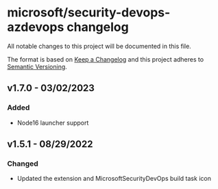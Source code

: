 # microsoft/security-devops-azdevops changelog
All notable changes to this project will be documented in this file.

The format is based on [Keep a Changelog](http://keepachangelog.com/) and this project adheres to [Semantic Versioning](http://semver.org/).

## v1.7.0 - 03/02/2023
### Added
- Node16 launcher support

## v1.5.1 - 08/29/2022
### Changed
- Updated the extension and MicrosoftSecurityDevOps build task icon